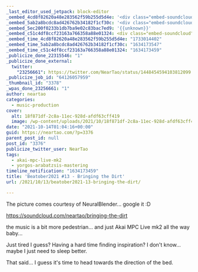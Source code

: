 ```yaml
---
_last_editor_used_jetpack: block-editor
_oembed_4cd8f82620a48e283562f59b255d5d4e: '<div class="embed-soundcloud"><iframe title="Beatober2021 #13 - Bringing The Dirt by NearTao" width="500" height="400" scrolling="no" frameborder="no" src="https://w.soundcloud.com/player/?visual=true&url=https%3A%2F%2Fapi.soundcloud.com%2Ftracks%2F1141404748&show_artwork=true&maxheight=750&maxwidth=500"></iframe></div>'
_oembed_5ab2a8bcdc8ad426762b34182f1cf30c: '<div class="embed-soundcloud"><iframe title="Beatober2021 #13 - Bringing The Dirt by NearTao" width="750" height="400" scrolling="no" frameborder="no" src="https://w.soundcloud.com/player/?visual=true&url=https%3A%2F%2Fapi.soundcloud.com%2Ftracks%2F1141404748&show_artwork=true&maxheight=1000&maxwidth=750"></iframe></div>'
_oembed_5ec200f0233b1db7ba9e02c83bac7ed9: '{{unknown}}'
_oembed_c51c4df8ccf23163a766358a88e01324: <div class="embed-soundcloud"><iframe title="Bringing The Dirt by NearTao" width="500" height="400" scrolling="no" frameborder="no" src="https://w.soundcloud.com/player/?visual=true&url=https%3A%2F%2Fapi.soundcloud.com%2Ftracks%2F1141404748&show_artwork=true&maxheight=750&maxwidth=500"></iframe></div>
_oembed_time_4cd8f82620a48e283562f59b255d5d4e: "1733014402"
_oembed_time_5ab2a8bcdc8ad426762b34182f1cf30c: "1634173547"
_oembed_time_c51c4df8ccf23163a766358a88e01324: "1634173459"
_publicize_done_22315546: "1"
_publicize_done_external:
  twitter:
    "23256661": https://twitter.com/NearTao/status/1448454594103812099
_publicize_job_id: "64126057959"
_thumbnail_id: "3378"
_wpas_done_23256661: "1"
author: neartao
categories:
  - music-production
cover:
  alt: 18f871df-2c8a-11ec-928d-afdf63cff419
  image: /wp-content/uploads/2021/10/18f871df-2c8a-11ec-928d-afdf63cff419.png
date: "2021-10-14T01:04:16+00:00"
guid: https://neartao.com/?p=3376
parent_post_id: null
post_id: "3376"
publicize_twitter_user: NearTao
tags:
  - akai-mpc-live-mk2
  - yorgos-arabatzsis-mastering
timeline_notification: "1634173459"
title: 'Beatober2021 #13 - Bringing the Dirt'
url: /2021/10/13/beatober2021-13-bringing-the-dirt/

---
```

The picture comes courtesy of NeuralBlender... google it :D

https://soundcloud.com/neartao/bringing-the-dirt

the music is a bit more pedestrian... and just Akai MPC Live mk2 all the way baby...

Just tired I guess? Having a hard time finding inspiration? I don't know... maybe I just need to sleep better.

That said... I guess it's time to head towards the direction of the bed.
